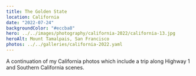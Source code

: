 ```yaml
---
title: The Golden State
location: California
date: "2022-07-24"
backgroundColor: "#eccba8"
hero: ../../images/photography/california-2022/california-13.jpg
heroAlt: Mount Tamalpais, San Francisco
photos: ../../galleries/california-2022.yaml
---
```


A continuation of my California photos which include a trip along Highway 1 and Southern
California scenes.
